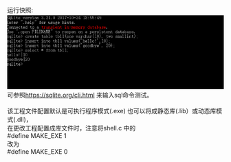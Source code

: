 运行快照:<br>
<img src="https://github.com/kabelyang/miniSqlite/blob/master/snapshot/screen.png">
可参照<a href='https://sqlite.org/cli.html'>https://sqlite.org/cli.html</a> 来输入sql命令测试。
<br><br>
该工程文件配置默认是可执行程序模式(.exe) 也可以将成静态库(.lib）或动态库模式(.dll)，<br>
在更改工程配置成库文件时，注意将shell.c 中的 <br>
#define MAKE_EXE   1  <br>
改为<br>
#define MAKE_EXE   0<br>

